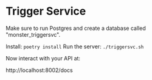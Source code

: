 # Trigger Service

Make sure to run Postgres and create a database called "monster_triggersvc".

Install: `poetry install`
Run the server: `./triggersvc.sh`

Now interact with your API at:

http://localhost:8002/docs
